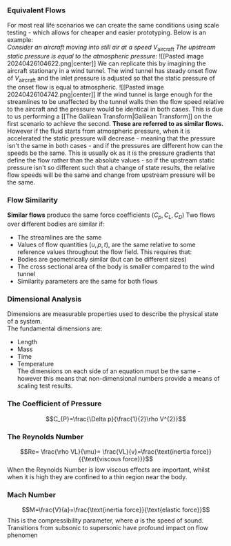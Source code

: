 ### Equivalent Flows
For most real life scenarios we can create the same conditions using scale testing - which allows for cheaper and easier prototyping.
Below is an example:
\
*Consider an aircraft moving into still air at a speed* $V_{\text{aircraft}}$
*The upstream static pressure is equal to the atmospheric pressure:*
![[Pasted image 20240426104622.png|center]]
We can replicate this by imagining the aircraft stationary in a wind tunnel. The wind tunnel has steady onset flow of $V_{\text{aircraft}}$ and the inlet pressure is adjusted so that the static pressure of the onset flow is equal to atmospheric.
![[Pasted image 20240426104742.png|center]]
If the wind tunnel is large enough for the streamlines to be unaffected by the tunnel walls then the flow speed relative to the aircraft and the pressure would be identical in both cases.
This is due to us performing a [[The Galilean Transform|Galilean Transform]] on the first scenario to achieve the second.
**These are referred to as similar flows.**
\
However if the fluid starts from atmospheric pressure, when it is accelerated the static pressure will decrease - meaning that the pressure isn't the same in both cases - and if the pressures are different how can the speeds be the same.
This is usually ok as it is the pressure gradients that define the flow rather than the absolute values - so if the upstream static pressure isn't so different such that a change of state results, the relative flow speeds will be the same and change from upstream pressure will be the same.
### Flow Similarity
**Similar flows** produce the same force coefficients ($C_{p},C_{L},C_{D}$)
Two flows over different bodies are similar if:
- The streamlines are the same
- Values of flow quantities ($u,p,t$), are the same relative to some reference values throughout the flow field.
This requires that:
- Bodies are geometrically similar (but can be different sizes)
- The cross sectional area of the body is smaller compared to the wind tunnel
- Similarity parameters are the same for both flows
### Dimensional Analysis
Dimensions are measurable properties used to describe the physical state of a system.
\
The fundamental dimensions are:
- Length
- Mass 
- Time
- Temperature
\
The dimensions on each side of an equation must be the same - however this means that non-dimensional numbers provide a means of scaling test results.
### The Coefficient of Pressure
$$C_{P}=\frac{\Delta p}{\frac{1}{2}\rho V^{2}}$$
### The Reynolds Number
$$Re= \frac{\rho VL}{\mu}= \frac{VL}{v}=\frac{\text{inertia force}}{{\text{viscous force}}}$$
When the Reynolds Number is low viscous effects are important, whilst when it is high they are confined to a thin region near the body.
### Mach Number
$$M=\frac{V}{a}=\frac{\text{inertia force}}{\text{elastic force}}$$
This is the compressibility parameter, where $a$ is the speed of sound.
Transitions from subsonic to supersonic have profound impact on flow phenomen
